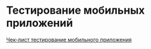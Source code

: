 # Тестирование мобильных приложений

[Чек-лист тестирование мобильного приложения](https://docs.google.com/spreadsheets/d/17nwa8v9frtvQ7E94jAVZJ1yWWlzMwFUgrVDHMuhVPys/edit?usp=sharing)
